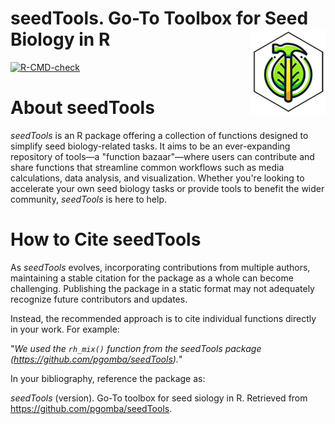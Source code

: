 # seedTools. Go-To Toolbox for Seed Biology in R <img src="man/figures/logo.png" align="right" height="138" alt="" />

<!-- badges: start -->
  [![R-CMD-check](https://github.com/pgomba/seedTools/actions/workflows/R-CMD-check.yaml/badge.svg)](https://github.com/pgomba/seedTools/actions/workflows/R-CMD-check.yaml)
  <!-- badges: end -->

# About seedTools
*seedTools* is an R package offering a collection of functions designed to simplify seed biology-related tasks. It aims to be an ever-expanding repository of tools—a "function bazaar"—where users can contribute and share functions that streamline common workflows such as media calculations, data analysis, and visualization. Whether you're looking to accelerate your own seed biology tasks or provide tools to benefit the wider community, *seedTools* is here to help.

# How to Cite seedTools
As *seedTools* evolves, incorporating contributions from multiple authors, maintaining a stable citation for the package as a whole can become challenging. Publishing the package in a static format may not adequately recognize future contributors and updates.

Instead, the recommended approach is to cite individual functions directly in your work. For example:

"*We used the `rh_mix()` function from the seedTools package (https://github.com/pgomba/seedTools).*"

In your bibliography, reference the package as:

*seedTools* (version). Go-To toolbox for seed siology in R. Retrieved from https://github.com/pgomba/seedTools.

